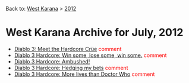 Back to: [West Karana](/posts/westkarana.md) > [2012](/posts/2012/westkarana.md)
# West Karana Archive for July, 2012

* [Diablo 3: Meet the Hardcore Crüe](10224.md) <span style="color:red;">comment</span>
* [Diablo 3 Hardcore: Win some, lose some, win some.](10229.md) <span style="color:red;">comment</span>
* [Diablo 3 Hardcore: Ambushed!](10235.md) <span style="color:red;"></span>
* [Diablo 3 Hardcore: Hedging my bets](10238.md) <span style="color:red;">comment</span>
* [Diablo 3 Hardcore: More lives than Doctor Who](10243.md) <span style="color:red;">comment</span>
